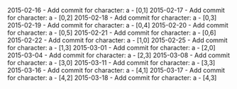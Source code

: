 2015-02-16 - Add commit for character: a - [0,1]
2015-02-17 - Add commit for character: a - [0,2]
2015-02-18 - Add commit for character: a - [0,3]
2015-02-19 - Add commit for character: a - [0,4]
2015-02-20 - Add commit for character: a - [0,5]
2015-02-21 - Add commit for character: a - [0,6]
2015-02-22 - Add commit for character: a - [1,0]
2015-02-25 - Add commit for character: a - [1,3]
2015-03-01 - Add commit for character: a - [2,0]
2015-03-04 - Add commit for character: a - [2,3]
2015-03-08 - Add commit for character: a - [3,0]
2015-03-11 - Add commit for character: a - [3,3]
2015-03-16 - Add commit for character: a - [4,1]
2015-03-17 - Add commit for character: a - [4,2]
2015-03-18 - Add commit for character: a - [4,3]
